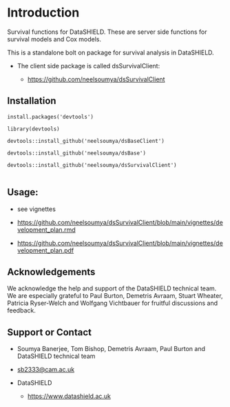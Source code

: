 # Introduction


Survival functions for DataSHIELD. These are server side functions for survival models and Cox models.

This is a standalone bolt on package for survival analysis in DataSHIELD.

* The client side package is called dsSurvivalClient:

    * https://github.com/neelsoumya/dsSurvivalClient


## Installation

```
install.packages('devtools')
	
library(devtools)
	
devtools::install_github('neelsoumya/dsBaseClient')
	
devtools::install_github('neelsoumya/dsBase')
   
devtools::install_github('neelsoumya/dsSurvivalClient')
		    
```


## Usage:

* see vignettes

* https://github.com/neelsoumya/dsSurvivalClient/blob/main/vignettes/development_plan.rmd

* https://github.com/neelsoumya/dsSurvivalClient/blob/main/vignettes/development_plan.pdf 





## Acknowledgements

We acknowledge the help and support of the DataSHIELD technical team.
We are especially grateful to Paul Burton, Demetris Avraam, Stuart Wheater, Patricia Ryser-Welch and Wolfgang Vichtbauer for fruitful discussions and feedback.


## Support or Contact

* Soumya Banerjee, Tom Bishop, Demetris Avraam, Paul Burton and DataSHIELD technical team

* sb2333@cam.ac.uk

* DataSHIELD 

    * https://www.datashield.ac.uk

